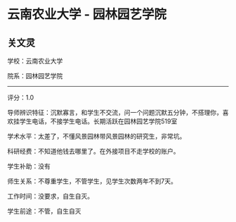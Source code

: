 # 云南农业大学 - 园林园艺学院

## 关文灵

学校：云南农业大学

院系：园林园艺学院

* * *

评分：1.0

导师辨识特征：沉默寡言，和学生不交流，问一个问题沉默五分钟，不搭理你，喜欢挂学生电话，不接学生电话。长期活跃在园林园艺学院519室

学术水平：太差了，不懂风景园林带风景园林的研究生，非常坑。

科研经费：不知道他钱去哪里了。在外接项目不走学校的账户。

学生补助：没有

师生关系：不尊重学生，不管学生，见学生次数两年不到7天。

工作时间：没要求，自生自灭。

学生前途：不管，自生自灭